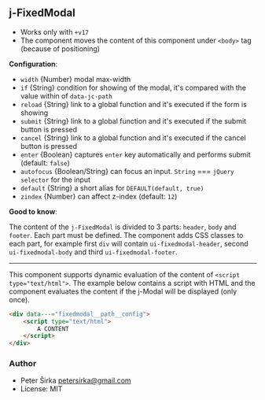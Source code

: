 ## j-FixedModal

- Works only with `+v17`
- The component moves the content of this component under `<body>` tag (because of positioning)

__Configuration__:

- `width` {Number} modal max-width
- `if` {String} condition for showing of the modal, it's compared with the value within of `data-jc-path`
- `reload` {String} link to a global function and it's executed if the form is showing
- `submit` {String} link to a global function and it's executed if the submit button is pressed
- `cancel` {String} link to a global function and it's executed if the cancel button is pressed
- `enter` {Boolean} captures `enter` key automatically and performs submit (default: `false`)
- `autofocus` {Boolean/String} can focus an input. `String` === `jQuery selector` for the input
- `default` {String} a short alias for `DEFAULT(default, true)`
- `zindex` {Number} can affect z-index (default: `12`)

__Good to know__:

The content of the `j-FixedModal` is divided to 3 parts: `header`, `body` and `footer`. Each part must be defined. The component adds CSS classes to each part, for example first `div` will contain `ui-fixedmodal-header`, second `ui-fixedmodal-body` and third `ui-fixedmodal-footer`.

---

This component supports dynamic evaluation of the content of `<script type="text/html">`. The example below contains a script with HTML and the component evaluates the content if the j-Modal will be displayed (only once).

```html
<div data---="fixedmodal__path__config">
	<script type="text/html">
		A CONTENT
	</script>
</div>
```

### Author

- Peter Širka <petersirka@gmail.com>
- License: MIT